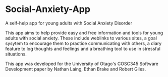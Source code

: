 # Social-Anxiety-App
A self-help app for young adults with Social Anxiety Disorder

This app aims to help provide easy and free information and tools for young adults with social anxiety.
These include weblinks to various sites, a goal sysytem to encourage them to practice communicating with others, a diary feature to log thoughts and feelings and a breathing tool to use in stressful situations.

This app was developed for the University of Otago's COSC345 Software Development paper by Nathan Laing, Ethan Brake and Robert Giles.
